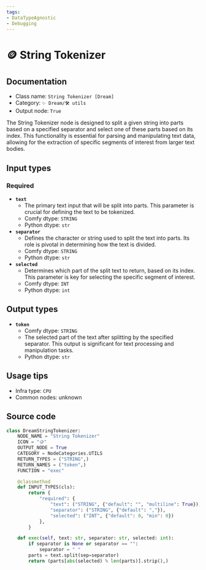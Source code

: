 ```yaml
---
tags:
- DataTypeAgnostic
- Debugging
---
```


# 🪙 String Tokenizer
## Documentation
- Class name: `String Tokenizer [Dream]`
- Category: `✨ Dream/🛠 utils`
- Output node: `True`

The String Tokenizer node is designed to split a given string into parts based on a specified separator and select one of these parts based on its index. This functionality is essential for parsing and manipulating text data, allowing for the extraction of specific segments of interest from larger text bodies.
## Input types
### Required
- **`text`**
    - The primary text input that will be split into parts. This parameter is crucial for defining the text to be tokenized.
    - Comfy dtype: `STRING`
    - Python dtype: `str`
- **`separator`**
    - Defines the character or string used to split the text into parts. Its role is pivotal in determining how the text is divided.
    - Comfy dtype: `STRING`
    - Python dtype: `str`
- **`selected`**
    - Determines which part of the split text to return, based on its index. This parameter is key for selecting the specific segment of interest.
    - Comfy dtype: `INT`
    - Python dtype: `int`
## Output types
- **`token`**
    - Comfy dtype: `STRING`
    - The selected part of the text after splitting by the specified separator. This output is significant for text processing and manipulation tasks.
    - Python dtype: `str`
## Usage tips
- Infra type: `CPU`
- Common nodes: unknown


## Source code
```python
class DreamStringTokenizer:
    NODE_NAME = "String Tokenizer"
    ICON = "🪙"
    OUTPUT_NODE = True
    CATEGORY = NodeCategories.UTILS
    RETURN_TYPES = ("STRING",)
    RETURN_NAMES = ("token",)
    FUNCTION = "exec"

    @classmethod
    def INPUT_TYPES(cls):
        return {
            "required": {
                "text": ("STRING", {"default": "", "multiline": True}),
                "separator": ("STRING", {"default": ","}),
                "selected": ("INT", {"default": 0, "min": 0})
            },
        }

    def exec(self, text: str, separator: str, selected: int):
        if separator is None or separator == "":
            separator = " "
        parts = text.split(sep=separator)
        return (parts[abs(selected) % len(parts)].strip(),)

```
